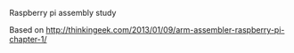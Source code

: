 Raspberry pi assembly study

Based on http://thinkingeek.com/2013/01/09/arm-assembler-raspberry-pi-chapter-1/
